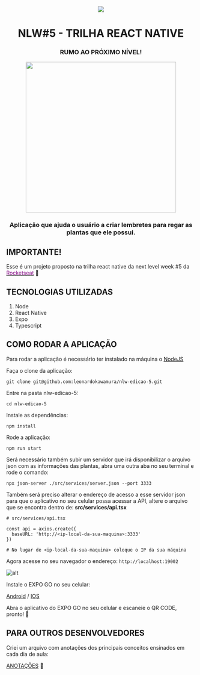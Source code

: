 <div align="center">
  
<img src="https://user-images.githubusercontent.com/5429870/115583101-f773e700-a29f-11eb-8b48-4e692a0c0e7f.jpg"/>

# NLW#5 - TRILHA REACT NATIVE
### RUMO AO PRÓXIMO NÍVEL!

<img src="https://user-images.githubusercontent.com/5429870/119894513-1276ee00-bf13-11eb-90c0-15bf2fe96d8b.gif" width="400"/>


### Aplicação que ajuda o usuário a criar lembretes para regar as plantas que ele possui.

</div>

## IMPORTANTE!

Esse é um projeto proposto na trilha react native da next level week #5 da [<font color="purple">Rocketseat</font>](https://rocketseat.com.br) 🔗

## TECNOLOGIAS UTILIZADAS

1. Node
2. React Native
3. Expo
4. Typescript

## COMO RODAR A APLICAÇÃO
Para rodar a aplicação é necessário ter instalado na máquina o [NodeJS](https://nodejs.org/)

Faça o clone da aplicação: 

`git clone git@github.com:leonardokawamura/nlw-edicao-5.git`

Entre na pasta nlw-edicao-5:

`cd nlw-edicao-5`

Instale as dependências: 

`npm install`

Rode a aplicação:

`npm run start`

Será necessário também subir um servidor que irá disponibilizar o arquivo json com as informações das plantas, abra uma outra aba no seu terminal e rode o comando:

`npx json-server ./src/services/server.json --port 3333`

Também será preciso alterar o endereço de acesso a esse servidor json para que o aplicativo no seu celular possa acessar a API, altere o arquivo que se encontra dentro de: 
**src/services/api.tsx**

```
# src/services/api.tsx

const api = axios.create({
  baseURL: 'http://<ip-local-da-sua-maquina>:3333'
})

# No lugar de <ip-local-da-sua-maquina> coloque o IP da sua máquina
```



Agora acesse no seu navegador o endereço: `http://localhost:19002`

![alt](https://user-images.githubusercontent.com/5429870/119895627-61715300-bf14-11eb-8010-7ef3a8698095.png)

Instale o EXPO GO no seu celular: 

[Android](https://play.google.com/store/apps/details?id=host.exp.exponent&hl=pt_BR&gl=US) / [IOS](https://apps.apple.com/br/app/expo-go/id982107779)

Abra o aplicativo do EXPO GO no seu celular e escaneie o QR CODE, pronto! 🚀

## PARA OUTROS DESENVOLVEDORES

Criei um arquivo com anotações dos principais conceitos ensinados em cada dia de aula:  

[ANOTAÇÕES](https://github.com/leonardokawamura/nlw-edicao-5/blob/master/anotacoes.md) 📓